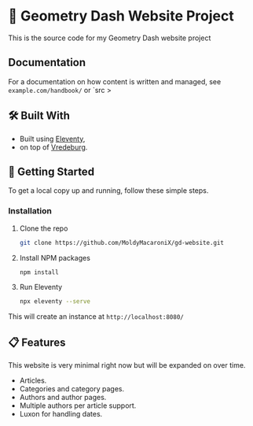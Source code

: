 # 🌟 Geometry Dash Website Project

This is the source code for my Geometry Dash website project

## Documentation

For a documentation on how content is written and managed, see `example.com/handbook/` or `src > 

## 🛠️ Built With

* Built using [Eleventy](https://example.com),
* on top of [Vredeburg](https://example.com).

## 🏁 Getting Started

To get a local copy up and running, follow these simple steps.

### Installation

1. Clone the repo
    ```sh
    git clone https://github.com/MoldyMacaroniX/gd-website.git
    ```
2. Install NPM packages
   ```sh
   npm install
   ```
3. Run Eleventy
   ```sh
   npx eleventy --serve
   ```
This will create an instance at `http://localhost:8080/`

## 📋 Features

This website is very minimal right now but will be expanded on over time.

* Articles.
* Categories and category pages.
* Authors and author pages.
* Multiple authors per article support.
* Luxon for handling dates.